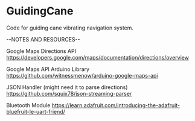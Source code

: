 # GuidingCane
Code for guiding cane vibrating navigation system.

--NOTES AND RESOURCES--

Google Maps Directions API
https://developers.google.com/maps/documentation/directions/overview

Google Maps API Arduino Library
https://github.com/witnessmenow/arduino-google-maps-api

JSON Handler (might need it to parse directions)
https://github.com/squix78/json-streaming-parser

Bluetooth Module
https://learn.adafruit.com/introducing-the-adafruit-bluefruit-le-uart-friend/
